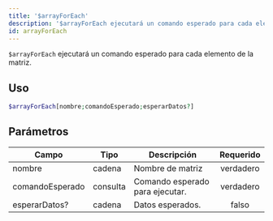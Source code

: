 ```yaml
---
title: '$arrayForEach'
description: '$arrayForEach ejecutará un comando esperado para cada elemento de la matriz.'
id: arrayForEach
---
```


`$arrayForEach` ejecutará un comando esperado para cada elemento de la matriz.

## Uso

```php
$arrayForEach[nombre;comandoEsperado;esperarDatos?]
```

## Parámetros

| Campo           | Tipo     | Descripción                     | Requerido |
| --------------- | -------- | ------------------------------- |:---------:|
| nombre          | cadena   | Nombre de matriz                | verdadero |
| comandoEsperado | consulta | Comando esperado para ejecutar. | verdadero |
| esperarDatos?   | cadena   | Datos esperados.                |   falso   |
